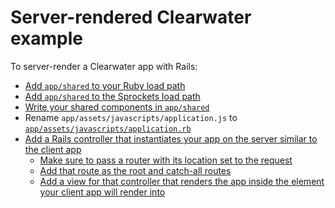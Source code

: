# Server-rendered Clearwater example

To server-render a Clearwater app with Rails:

- [Add `app/shared` to your Ruby load path](https://github.com/jgaskins/server_rendered_clearwater_example/blob/master/config/application.rb#L15)
- [Add `app/shared` to the Sprockets load path](https://github.com/jgaskins/server_rendered_clearwater_example/blob/master/config/initializers/assets.rb#L10)
- [Write your shared components in `app/shared`](https://github.com/jgaskins/server_rendered_clearwater_example/blob/master/app/shared/components/layout.rb)
- Rename `app/assets/javascripts/application.js` to [`app/assets/javascripts/application.rb`](https://github.com/jgaskins/server_rendered_clearwater_example/blob/master/app/assets/javascripts/application.rb)
- [Add a Rails controller that instantiates your app on the server similar to the client app](https://github.com/jgaskins/server_rendered_clearwater_example/blob/master/app/controllers/home_controller.rb)
  - [Make sure to pass a router with its location set to the request](https://github.com/jgaskins/server_rendered_clearwater_example/blob/master/app/controllers/home_controller.rb#L7)
  - [Add that route as the root and catch-all routes](https://github.com/jgaskins/server_rendered_clearwater_example/blob/master/config/routes.rb#L2-L3)
  - [Add a view for that controller that renders the app inside the element your client app will render into](https://github.com/jgaskins/server_rendered_clearwater_example/blob/master/app/views/home/index.html.erb)

